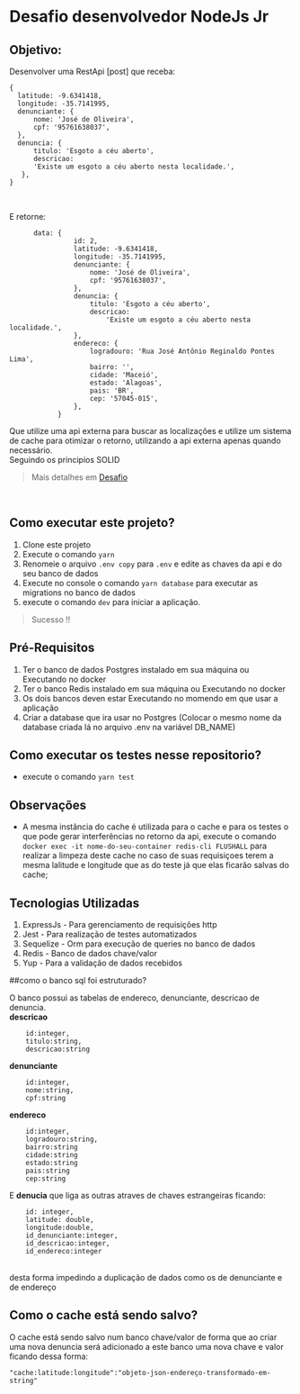 # Desafio desenvolvedor NodeJs Jr

## Objetivo: <br>
Desenvolver uma RestApi [post] que receba: 
```
{
  latitude: -9.6341418,
  longitude: -35.7141995,
  denunciante: {
      nome: 'José de Oliveira',
      cpf: '95761638037',
  },
  denuncia: {
      titulo: 'Esgoto a céu aberto',
      descricao:
      'Existe um esgoto a céu aberto nesta localidade.',
   },
}

```
<br>

E retorne:
```
      data: {
                id: 2,
                latitude: -9.6341418,
                longitude: -35.7141995,
                denunciante: {
                    nome: 'José de Oliveira',
                    cpf: '95761638037',
                },
                denuncia: {
                    titulo: 'Esgoto a céu aberto',
                    descricao:
                        'Existe um esgoto a céu aberto nesta localidade.',
                },
                endereco: {
                    logradouro: 'Rua José Antônio Reginaldo Pontes Lima',
                    bairro: '',
                    cidade: 'Maceió',
                    estado: 'Alagoas',
                    pais: 'BR',
                    cep: '57045-015',
                },
            }
```
Que utilize uma api externa para buscar as localizações e utilize um sistema de cache para
otimizar o retorno, utilizando a api externa apenas quando necessário. <br>
Seguindo os principios SOLID <br>

> Mais detalhes em [Desafio](https://github.com/RogaLabs/teste-backend-nodejs)
<br>

## Como executar este projeto?
1. Clone este projeto
2. Execute o comando ``` yarn ```
3. Renomeie o arquivo ```.env copy``` para ``` .env ``` e edite as chaves da api e do seu banco de dados
4. Execute no console o comando ```yarn database``` para executar as migrations no banco de dados <br>
5. execute o comando ```dev``` para iniciar a aplicação.
> Sucesso !!

## Pré-Requisitos
1. Ter o banco de dados Postgres instalado em sua máquina ou Executando no docker
2. Ter o banco Redis instalado em sua máquina ou Executando no docker
3. Os dois bancos deven estar Executando no momendo em que usar a aplicação
4. Criar a database que ira usar no Postgres (Colocar o mesmo nome da database criada lá no arquivo .env na variável DB_NAME)

## Como executar os testes nesse repositorio?
- execute o comando ```yarn test```

## Observações
- A mesma instância do cache é utilizada para o cache e para os testes o que pode gerar interferências no retorno da api,
execute o comando ``` docker exec -it nome-do-seu-container redis-cli FLUSHALL ``` para realizar a limpeza deste cache
no caso de suas requisiçoes terem a mesma lalitude e longitude que as do teste já que elas ficarão salvas do cache;


## Tecnologias Utilizadas
1. ExpressJs - Para gerenciamento de requisições http
2. Jest - Para realização de testes automatizados
3. Sequelize - Orm para execução de queries no banco de dados
4. Redis - Banco de dados chave/valor
5. Yup - Para a validação de dados recebidos 

##como o banco sql foi estruturado?

O banco possui as tabelas de endereco, denunciante, descricao de denuncia. <br>
**descricao**
```
    id:integer,
    titulo:string,
    descricao:string
```
**denunciante**
```
    id:integer,
    nome:string,
    cpf:string
```
**endereco**
```
    id:integer,
    logradouro:string,
    bairro:string
    cidade:string
    estado:string
    pais:string
    cep:string
```
E **denucia** que liga as outras atraves de chaves estrangeiras ficando:
```
    id: integer,
    latitude: double,
    longitude:double,
    id_denunciante:integer,
    id_descricao:integer,
    id_endereco:integer
```
<br>
desta forma impedindo a duplicação de dados como os de denunciante e de endereço

## Como o cache está sendo salvo?
O cache está sendo salvo num banco chave/valor de forma que ao criar uma nova denuncia será adicionado a este banco uma nova chave e valor
ficando dessa forma:
```
"cache:latitude:longitude":"objeto-json-endereço-transformado-em-string"
```

